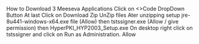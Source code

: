 How to Download 3 Meeseva Applications
Click on <>Code DropDown Button
At last Click on Download Zip
UnZip files
Ater unzipping setup jre-8u441-windows-x64.exe file (Allow)
then tstssigner.exe (Allow / give permission)
then HyperPKI_HYP2003_Setup.exe
On desktop right click on tstssigner and click on Run as Administration.
Allow
